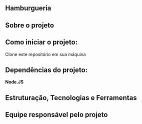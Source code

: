 

## Hamburgueria


## Sobre o projeto


## Como iniciar o projeto:

Clone este repositório em sua máquina

## Dependências do projeto:
 
**Node.JS**


## Estruturação, Tecnologias e Ferramentas 



## Equipe responsável pelo projeto




 
